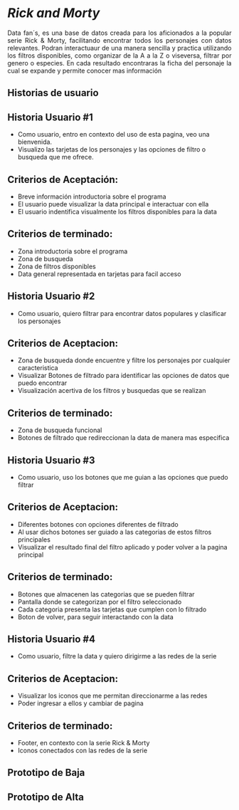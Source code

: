# ***Rick and Morty***

<p style="text-align: justify;">Data fan´s, es una base de datos creada para los aficionados a la
popular serie Rick & Morty, facilitando encontrar todos los personajes con datos relevantes.
Podran interactuaur de una manera sencilla y practica utilizando los filtros disponibles, como organizar 
de la A a la Z o viseversa, filtrar por genero o especies.
En cada resultado encontraras la ficha del personaje la cual se expande y  permite conocer mas información</p>

## Historias de usuario

## Historia Usuario #1
* Como usuario, entro en contexto del uso de esta pagina, veo una bienvenida.
* Visualizo las tarjetas de los personajes y las opciones de filtro o busqueda que me ofrece.
## Criterios de Aceptación:
* Breve información introductoria sobre el programa
* El usuario puede visualizar la data principal e interactuar con ella
* El usuario indentifica visualmente los filtros disponibles para la data
## Criterios de terminado:
* Zona introductoria sobre el programa
* Zona de busqueda 
* Zona de filtros disponibles
* Data general representada en tarjetas para facil acceso

## Historia Usuario #2
* Como usuario, quiero filtrar para encontrar datos populares y clasificar los personajes
## Criterios de Aceptacion:
* Zona de busqueda donde encuentre y filtre los personajes por cualquier caracteristica 
* Visualizar Botones de filtrado para identificar las opciones de datos que puedo encontrar
* Visualización acertiva de los filtros y busquedas que se realizan
## Criterios de terminado:
* Zona de busqueda funcional
* Botones de filtrado que redireccionan la data de manera mas especifica

## Historia Usuario #3
* Como usuario, uso los botones que me guian a las opciones que puedo filtrar 
## Criterios de Aceptacion:
* Diferentes botones con opciones diferentes de filtrado
* Al usar dichos botones ser guiado a las categorias de estos filtros principales
* Visualizar el resultado final del filtro aplicado y poder volver a la pagina principal
## Criterios de terminado:
* Botones que almacenen las categorias que se pueden filtrar
* Pantalla donde se categorizan por el filtro seleccionado
* Cada categoria presenta las tarjetas que cumplen con lo filtrado
* Boton de volver, para seguir interactando con la data

## Historia Usuario #4
* Como usuario, filtre la data y quiero dirigirme a las redes de la serie
## Criterios de Aceptacion:
* Visualizar los iconos que me permitan direccionarme a las redes
* Poder ingresar a ellos y  cambiar de pagina
## Criterios de terminado:
* Footer, en contexto con la serie Rick & Morty 
* Iconos conectados con las redes de la serie


## Prototipo de Baja
## Prototipo de Alta